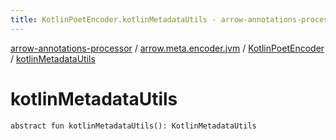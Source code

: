 ```yaml
---
title: KotlinPoetEncoder.kotlinMetadataUtils - arrow-annotations-processor
---
```


[arrow-annotations-processor](../../index.html) / [arrow.meta.encoder.jvm](../index.html) / [KotlinPoetEncoder](index.html) / [kotlinMetadataUtils](./kotlin-metadata-utils.html)

# kotlinMetadataUtils

`abstract fun kotlinMetadataUtils(): KotlinMetadataUtils`